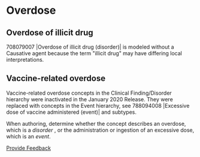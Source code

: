 # Overdose

## Overdose of illicit drug

708079007 |Overdose of illicit drug (disorder)| is modeled without a Causative agent because the term "illicit drug" may have differing local interpretations.

## Vaccine-related overdose

Vaccine-related overdose concepts in the Clinical Finding/Disorder hierarchy were inactivated in the January 2020 Release. They were replaced with concepts in the Event hierarchy, see 788094008 |Excessive dose of vaccine administered (event)| and subtypes.

When authoring, determine whether the concept describes an overdose, which is a _disorder_ , or the administration or ingestion of an excessive dose, which is an _event_.

<a href="https://docs.google.com/forms/d/e/1FAIpQLScTmbZIf0UEQwYDkY27EEWBkaiYkHSbR0_9DmFrMLXoQLyL7Q/viewform?usp=pp_url&#x26;entry.1767247133=SCT+Editorial+Guide&#x26;entry.670899847=Overdose" class="button primary">Provide Feedback</a>
